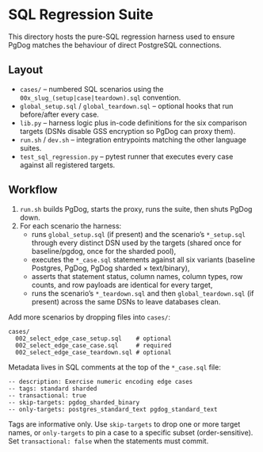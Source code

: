 # SQL Regression Suite

This directory hosts the pure-SQL regression harness used to ensure PgDog matches the behaviour of direct PostgreSQL connections.

## Layout

- `cases/` – numbered SQL scenarios using the `00x_slug_(setup|case|teardown).sql` convention.
- `global_setup.sql` / `global_teardown.sql` – optional hooks that run before/after every case.
- `lib.py` – harness logic plus in-code definitions for the six comparison targets (DSNs disable GSS encryption so PgDog can proxy them).
- `run.sh` / `dev.sh` – integration entrypoints matching the other language suites.
- `test_sql_regression.py` – pytest runner that executes every case against all registered targets.

## Workflow

1. `run.sh` builds PgDog, starts the proxy, runs the suite, then shuts PgDog down.
2. For each scenario the harness:
   - runs `global_setup.sql` (if present) and the scenario’s `*_setup.sql` through every distinct DSN used by the targets (shared once for baseline/pgdog, once for the sharded pool),
   - executes the `*_case.sql` statements against all six variants (baseline Postgres, PgDog, PgDog sharded × text/binary),
   - asserts that statement status, column names, column types, row counts, and row payloads are identical for every target,
   - runs the scenario’s `*_teardown.sql` and then `global_teardown.sql` (if present) across the same DSNs to leave databases clean.

Add more scenarios by dropping files into `cases/`:

```
cases/
  002_select_edge_case_setup.sql    # optional
  002_select_edge_case_case.sql     # required
  002_select_edge_case_teardown.sql # optional
```

Metadata lives in SQL comments at the top of the `*_case.sql` file:

```
-- description: Exercise numeric encoding edge cases
-- tags: standard sharded
-- transactional: true
-- skip-targets: pgdog_sharded_binary
-- only-targets: postgres_standard_text pgdog_standard_text
```

Tags are informative only. Use `skip-targets` to drop one or more target names, or `only-targets` to pin a case to a specific subset (order-sensitive). Set `transactional: false` when the statements must commit.
